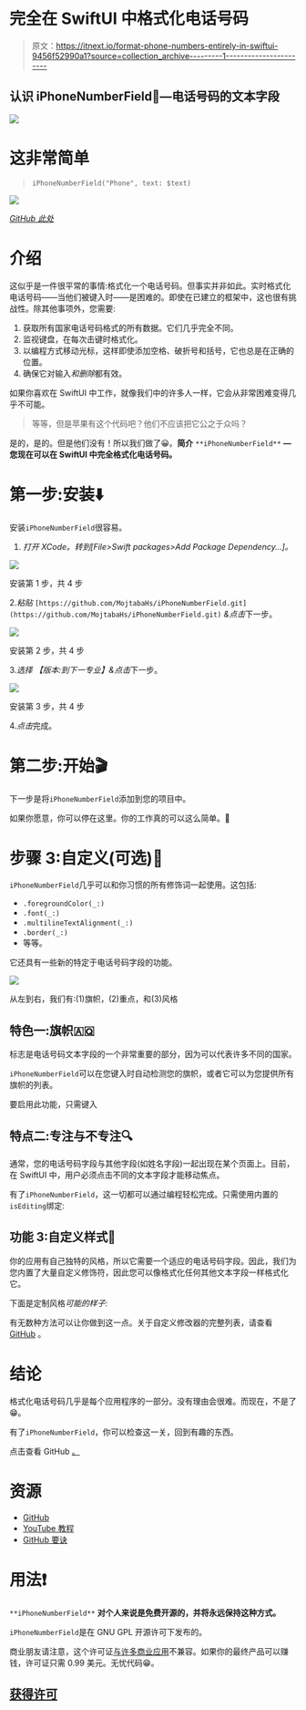 # 完全在 SwiftUI 中格式化电话号码

> 原文：<https://itnext.io/format-phone-numbers-entirely-in-swiftui-9456f52990a1?source=collection_archive---------1----------------------->

## 认识 iPhoneNumberField📱—电话号码的文本字段

![](img/39ce369fc2d1f20e2f976406038a4d3e.png)

# 这非常简单

> `iPhoneNumberField("Phone", text: $text)`

![](img/bfaf607cbe32cb9c2b99ad71c5981abd.png)

[*GitHub 此处*](https://github.com/MojtabaHs/iPhoneNumberField)

# 介绍

这似乎是一件很平常的事情:格式化一个电话号码。但事实并非如此。实时格式化电话号码——当他们被键入时——是困难的。即使在已建立的框架中，这也很有挑战性。除其他事项外，您需要:

1.  获取所有国家电话号码格式的所有数据。它们几乎完全不同。
2.  监视键盘，在每次击键时格式化。
3.  以编程方式移动光标，这样即使添加空格、破折号和括号，它也总是在正确的位置。
4.  确保它对输入*和删除*都有效。

如果你喜欢在 SwiftUI 中工作，就像我们中的许多人一样，它会从非常困难变得几乎不可能。

> 等等，但是苹果有这个代码吧？他们不应该把它公之于众吗？

是的，是的。但是他们没有！所以我们做了😀。**简介** `**iPhoneNumberField**` **—您现在可以在 SwiftUI 中完全格式化电话号码。**

# **第一步:安装⬇️**

安装`iPhoneNumberField`很容易。

1.  *打开 XCode。转到[File>Swift packages>Add Package Dependency…]。*

![](img/f07c00d97a2ed44da962355d8befe19c.png)

安装第 1 步，共 4 步

2.*粘贴* `[https://github.com/MojtabaHs/iPhoneNumberField.git](https://github.com/MojtabaHs/iPhoneNumberField.git)` *&点击*下一步。

![](img/06bb430a740a4cc9574c1d44e6d03bb7.png)

安装第 2 步，共 4 步

3.*选择* *【版本:到下一专业】&点击*下一步。

![](img/a99c96b8bcea5cb3070f2b2755687571.png)

安装第 3 步，共 4 步

4.*点击*完成。

# 第二步:开始🎬

下一步是将`iPhoneNumberField`添加到您的项目中。

如果你愿意，你可以停在这里。你的工作真的可以这么简单。🙂

# 步骤 3:自定义(可选)🎀

`iPhoneNumberField`几乎可以和你习惯的所有修饰词一起使用。这包括:

*   `.foregroundColor(_:)`
*   `.font(_:)`
*   `.multilineTextAlignment(_:)`
*   `.border(_:)`
*   等等。

它还具有一些新的特定于电话号码字段的功能。

![](img/7a8f6e901fec0a23f2797d9dbda4a72e.png)

从左到右，我们有:(1)旗帜，(2)重点，和(3)风格

## 特色一:旗帜🇦🇶

标志是电话号码文本字段的一个非常重要的部分，因为可以代表许多不同的国家。

`iPhoneNumberField`可以在您键入时自动检测您的旗帜，或者它可以为您提供所有旗帜的列表。

要启用此功能，只需键入

## 特点二:专注与不专注🔍

通常，您的电话号码字段与其他字段(如姓名字段)一起出现在某个页面上。目前，在 SwiftUI 中，用户必须点击不同的文本字段才能移动焦点。

有了`iPhoneNumberField`，这一切都可以通过编程轻松完成。只需使用内置的`isEditing`绑定:

## 功能 3:自定义样式🎁

你的应用有自己独特的风格，所以它需要一个适应的电话号码字段。因此，我们为您内置了大量自定义修饰符，因此您可以像格式化任何其他文本字段一样格式化它。

下面是定制风格*可能的样子:*

有无数种方法可以让你做到这一点。关于自定义修改器的完整列表，请查看 [GitHub](https://github.com/MojtabaHs/iPhoneNumberField) 。

# 结论

格式化电话号码几乎是每个应用程序的一部分。没有理由会很难。而现在，不是了😁。

有了`iPhoneNumberField`，你可以检查这一关，回到有趣的东西。

点击查看 GitHub [。](https://github.com/MojtabaHs/iPhoneNumberField)

# 资源

*   [GitHub](https://github.com/MojtabaHs/iPhoneNumberField)
*   [YouTube 教程](https://www.youtube.com/watch?v=4SnmiWFvolM&t=88s&ab_channel=WhatisiSwiftUI%3F)
*   [GitHub 要诀](https://gist.github.com/benjaminsage/7fd9d51021ed60ffbda5ac39e68abe99)

# 用法❗️

`**iPhoneNumberField**` **对个人来说是免费开源的，并将永远保持这种方式。**

`iPhoneNumberField`是在 GNU GPL 开源许可下发布的。

商业朋友请注意，这个许可证[与许多商业应用](https://en.wikipedia.org/wiki/GNU_General_Public_License#Legal_barrier_to_app_stores)不兼容。如果你的最终产品可以赚钱，许可证只需 0.99 美元。无忧代码😁。

## [获得许可](https://general099748.typeform.com/to/p5FtTKBj)